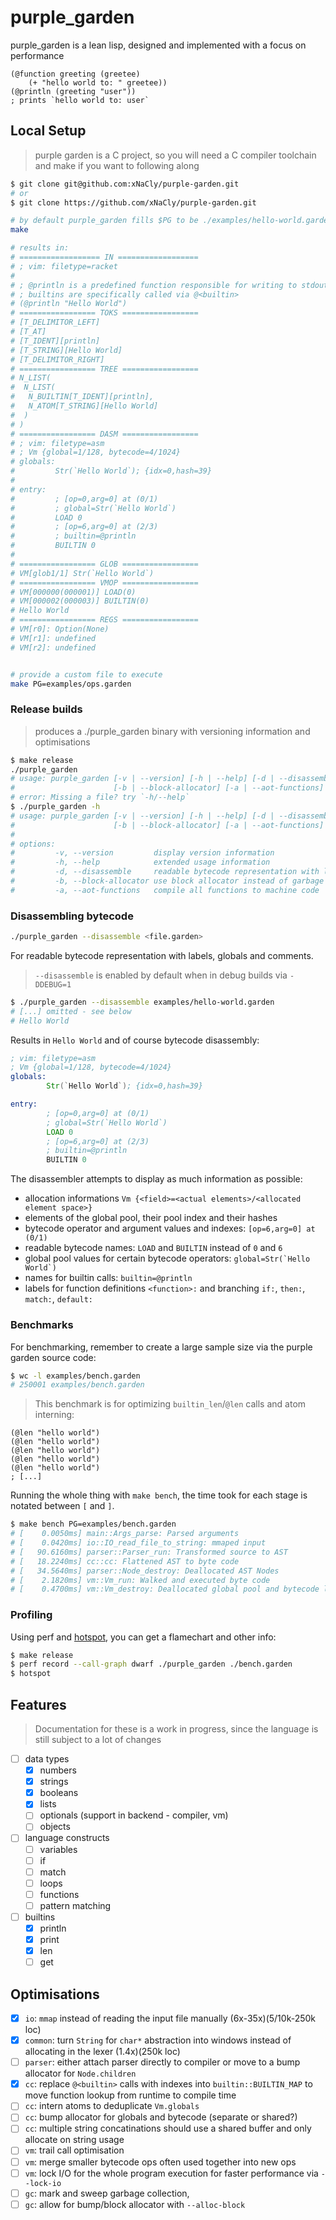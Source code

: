 # purple_garden

purple_garden is a lean lisp, designed and implemented with a focus on
performance

```racket
(@function greeting (greetee)
    (+ "hello world to: " greetee))
(@println (greeting "user"))
; prints `hello world to: user`
```

## Local Setup

> purple garden is a C project, so you will need a C compiler toolchain and
> make if you want to following along

```sh
$ git clone git@github.com:xNaCly/purple-garden.git
# or
$ git clone https://github.com/xNaCly/purple-garden.git
```

```sh
# by default purple_garden fills $PG to be ./examples/hello-world.garden
make

# results in:
# ================== IN ==================
# ; vim: filetype=racket
# 
# ; @println is a predefined function responsible for writing to stdout
# ; builtins are specifically called via @<builtin>
# (@println "Hello World")
# ================= TOKS =================
# [T_DELIMITOR_LEFT]
# [T_AT]
# [T_IDENT][println]
# [T_STRING][Hello World]
# [T_DELIMITOR_RIGHT]
# ================= TREE =================
# N_LIST(
#  N_LIST(
#   N_BUILTIN[T_IDENT][println],
#   N_ATOM[T_STRING][Hello World]
#  )
# )
# ================= DASM =================
# ; vim: filetype=asm
# ; Vm {global=1/128, bytecode=4/1024}
# globals:
#         Str(`Hello World`); {idx=0,hash=39}
# 
# entry:
#         ; [op=0,arg=0] at (0/1)
#         ; global=Str(`Hello World`)
#         LOAD 0
#         ; [op=6,arg=0] at (2/3)
#         ; builtin=@println
#         BUILTIN 0
# 
# ================= GLOB =================
# VM[glob1/1] Str(`Hello World`)
# ================= VMOP =================
# VM[000000(000001)] LOAD(0)
# VM[000002(000003)] BUILTIN(0)
# Hello World
# ================= REGS =================
# VM[r0]: Option(None)
# VM[r1]: undefined
# VM[r2]: undefined


# provide a custom file to execute
make PG=examples/ops.garden
```

### Release builds

> produces a ./purple_garden binary with versioning information and optimisations

```sh
$ make release
./purple_garden
# usage: purple_garden [-v | --version] [-h | --help] [-d | --disassemble]
#                      [-b | --block-allocator] [-a | --aot-functions] <file.garden>
# error: Missing a file? try `-h/--help`
$ ./purple_garden -h
# usage: purple_garden [-v | --version] [-h | --help] [-d | --disassemble]
#                      [-b | --block-allocator] [-a | --aot-functions] <file.garden>
# 
# options:
#         -v, --version         display version information
#         -h, --help            extended usage information
#         -d, --disassemble     readable bytecode representation with labels, globals and comments
#         -b, --block-allocator use block allocator instead of garbage collection
#         -a, --aot-functions   compile all functions to machine code
```

### Disassembling bytecode

```sh
./purple_garden --disassemble <file.garden>
```

For readable bytecode representation with labels, globals and comments.

> `--disassemble` is enabled by default when in debug builds via `-DDEBUG=1`

```sh
$ ./purple_garden --disassemble examples/hello-world.garden
# [...] omitted - see below
# Hello World
```

Results in `Hello World` and of course bytecode disassembly:

```asm
; vim: filetype=asm
; Vm {global=1/128, bytecode=4/1024}
globals:
        Str(`Hello World`); {idx=0,hash=39}

entry:
        ; [op=0,arg=0] at (0/1)
        ; global=Str(`Hello World`)
        LOAD 0
        ; [op=6,arg=0] at (2/3)
        ; builtin=@println
        BUILTIN 0
```

The disassembler attempts to display as much information as possible:

- allocation informations `Vm {<field>=<actual elements>/<allocated element space>}`
- elements of the global pool, their pool index and their hashes
- bytecode operator and argument values and indexes: `[op=6,arg=0] at (0/1)`
- readable bytecode names: `LOAD` and `BUILTIN` instead of `0` and `6`
- global pool values for certain bytecode operators: ```global=Str(`Hello World`)```
- names for builtin calls: `builtin=@println`
- labels for function definitions `<function>:` and branching `if:`, `then:`, `match:`, `default:`

### Benchmarks

For benchmarking, remember to create a large sample size via the purple garden source code:

```sh
$ wc -l examples/bench.garden
# 250001 examples/bench.garden
```

> This benchmark is for optimizing `builtin_len`/`@len` calls and atom
> interning:

```racket
(@len "hello world")
(@len "hello world")
(@len "hello world")
(@len "hello world")
(@len "hello world")
; [...]
```

Running the whole thing with `make bench`, the time took for each stage is
notated between `[` and `]`.

```sh
$ make bench PG=examples/bench.garden
# [    0.0050ms] main::Args_parse: Parsed arguments
# [    0.0420ms] io::IO_read_file_to_string: mmaped input
# [   90.6160ms] parser::Parser_run: Transformed source to AST
# [   18.2240ms] cc::cc: Flattened AST to byte code
# [   34.5640ms] parser::Node_destroy: Deallocated AST Nodes
# [    2.1820ms] vm::Vm_run: Walked and executed byte code
# [    0.4700ms] vm::Vm_destroy: Deallocated global pool and bytecode list
```

### Profiling

Using perf and [hotspot](https://github.com/KDAB/hotspot), you can get a
flamechart and other info:

```sh
$ make release
$ perf record --call-graph dwarf ./purple_garden ./bench.garden
$ hotspot
```

## Features

> Documentation for these is a work in progress, since the language is still
> subject to a lot of changes

- [ ] data types
  - [x] numbers
  - [x] strings
  - [x] booleans
  - [x] lists
  - [ ] optionals (support in backend - compiler, vm)
  - [ ] objects
- [ ] language constructs
  - [ ] variables
  - [ ] if
  - [ ] match
  - [ ] loops
  - [ ] functions
  - [ ] pattern matching
- [ ] builtins
  - [x] println
  - [x] print
  - [x] len
  - [ ] get

## Optimisations

- [x] `io`: `mmap` instead of reading the input file manually (6x-35x)(5/10k-250k loc)
- [x] `common`: turn `String` for `char*` abstraction into windows instead of allocating in the lexer (1.4x)(250k loc)
- [ ] `parser`: either attach parser directly to compiler or move to a bump allocator for `Node.children`
- [x] `cc`: replace `@<builtin>` calls with indexes into `builtin::BUILTIN_MAP` to move function lookup from runtime to compile time
- [ ] `cc`: intern atoms to deduplicate `Vm.globals`
- [ ] `cc`: bump allocator for globals and bytecode (separate or shared?)
- [ ] `cc`: multiple string concatinations should use a shared buffer and only allocate on string usage
- [ ] `vm`: trail call optimisation
- [ ] `vm`: merge smaller bytecode ops often used together into new ops
- [ ] `vm`: lock I/O for the whole program execution for faster performance via `--lock-io`
- [ ] `gc`: mark and sweep garbage collection, 
- [ ] `gc`: allow for bump/block allocator with `--alloc-block`
